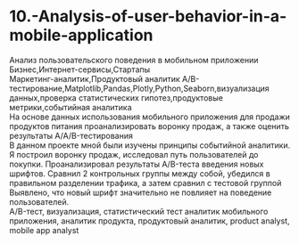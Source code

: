 # 10.-Analysis-of-user-behavior-in-a-mobile-application

Анализ пользовательского поведения в мобильном приложении	
Бизнес,Интернет-сервисы,Стартапы	
Маркетинг-аналитик,Продуктовый аналитик	A/B-тестирование,Matplotlib,Pandas,Plotly,Python,Seaborn,визуализация данных,проверка статистических гипотез,продуктовые метрики,событийная аналитика	
На основе данных использования мобильного приложения для продажи продуктов питания проанализировать воронку продаж, а также оценить результаты A/A/B-тестирования 	
В данном проекте мной были изучены принципы событийной аналитики. Я построил воронку продаж, исследовал путь пользователей до покупки. Проанализировал результаты A/B-теста введения новых шрифтов. Сравнил 2 контрольных группы между собой, убедился в правильном разделении трафика, а затем сравнил с тестовой группой
Выявлено, что новый шрифт значительно не повлияет на поведение пользователей.	
A/B-тест, визуализация, статистический тест	аналитик мобильного приложения, аналитик продукта, продуктовый аналитик, product analyst, mobile app analyst

